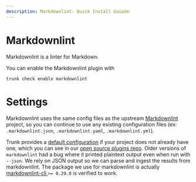 ```yaml
---
description: Markdownlint- Quick Install Guiode
---
```


# Markdownlint

Markdownlint is a linter for Markdown.

You can enable the Markdownlint plugin with

```shell
trunk check enable markdownlint
```

# Settings

Markdownlint uses the same config files as the 
upstream [Markdownlint](https://github.com/DavidAnson/markdownlint) project, so you can continue to use any
existing configuration files (ex: `.markdownlint.json`, `.markdownlint.yaml`, `.markdownlint.yml`).

Trunk provides a [default configuration](https://github.com/trunk-io/plugins/tree/main/linters/markdownlint) if your project does not already have one,
which you can see in our [open source plugins repo](https://github.com/trunk-io/plugins/tree/main).
Older versions of `markdownlint` had a bug where it printed plaintext output even when run with `--json`. We rely on JSON output so we can parse and ingest the results from markdownlint. The package we use for markdownlint is actually [markdownlint-cli ](https://www.npmjs.com/package/markdownlint-cli) `>= 0.29.0` is verified to work.



